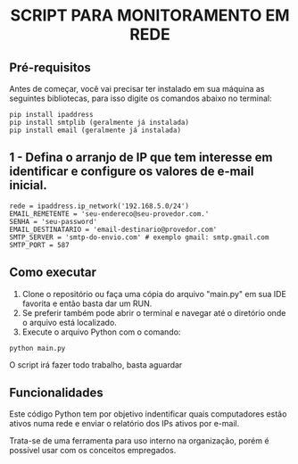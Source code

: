 <h1 align="center"> SCRIPT PARA MONITORAMENTO EM REDE </h1>

## Pré-requisitos

Antes de começar, você vai precisar ter instalado em sua máquina as seguintes bibliotecas, para isso digite os comandos abaixo no terminal:

```
pip install ipaddress
pip install smtplib (geralmente já instalada)
pip install email (geralmente já instalada)

```

## 1 - Defina o arranjo de IP que tem interesse em identificar e configure os valores de e-mail inicial. 

```
rede = ipaddress.ip_network('192.168.5.0/24') 
EMAIL_REMETENTE = 'seu-endereco@seu-provedor.com.'
SENHA = 'seu-password'
EMAIL_DESTINATARIO = 'email-destinario@provedor.com'
SMTP_SERVER = 'smtp-do-envio.com' # exemplo gmail: smtp.gmail.com
SMTP_PORT = 587
```

## Como executar

1. Clone o repositório ou faça uma cópia do arquivo "main.py" em sua IDE favorita e então basta dar um RUN.
2. Se preferir também pode abrir o terminal e navegar até o diretório onde o arquivo está localizado.
3. Execute o arquivo Python com o comando:
```
python main.py
```

O script irá fazer todo trabalho, basta aguardar

## Funcionalidades

Este código Python tem por objetivo indentificar quais computadores estão ativos numa rede e enviar o relatório dos IPs ativos por e-mail.

Trata-se de uma ferramenta para uso interno na organização, porém é possível usar com os conceitos empregados.
